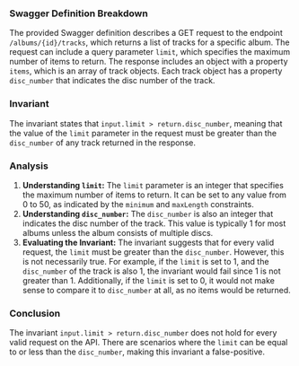 ### Swagger Definition Breakdown
The provided Swagger definition describes a GET request to the endpoint `/albums/{id}/tracks`, which returns a list of tracks for a specific album. The request can include a query parameter `limit`, which specifies the maximum number of items to return. The response includes an object with a property `items`, which is an array of track objects. Each track object has a property `disc_number` that indicates the disc number of the track.

### Invariant
The invariant states that `input.limit > return.disc_number`, meaning that the value of the `limit` parameter in the request must be greater than the `disc_number` of any track returned in the response.

### Analysis
1. **Understanding `limit`:** The `limit` parameter is an integer that specifies the maximum number of items to return. It can be set to any value from 0 to 50, as indicated by the `minimum` and `maxLength` constraints.
2. **Understanding `disc_number`:** The `disc_number` is also an integer that indicates the disc number of the track. This value is typically 1 for most albums unless the album consists of multiple discs.
3. **Evaluating the Invariant:** The invariant suggests that for every valid request, the `limit` must be greater than the `disc_number`. However, this is not necessarily true. For example, if the `limit` is set to 1, and the `disc_number` of the track is also 1, the invariant would fail since 1 is not greater than 1. Additionally, if the `limit` is set to 0, it would not make sense to compare it to `disc_number` at all, as no items would be returned.

### Conclusion
The invariant `input.limit > return.disc_number` does not hold for every valid request on the API. There are scenarios where the `limit` can be equal to or less than the `disc_number`, making this invariant a false-positive.

